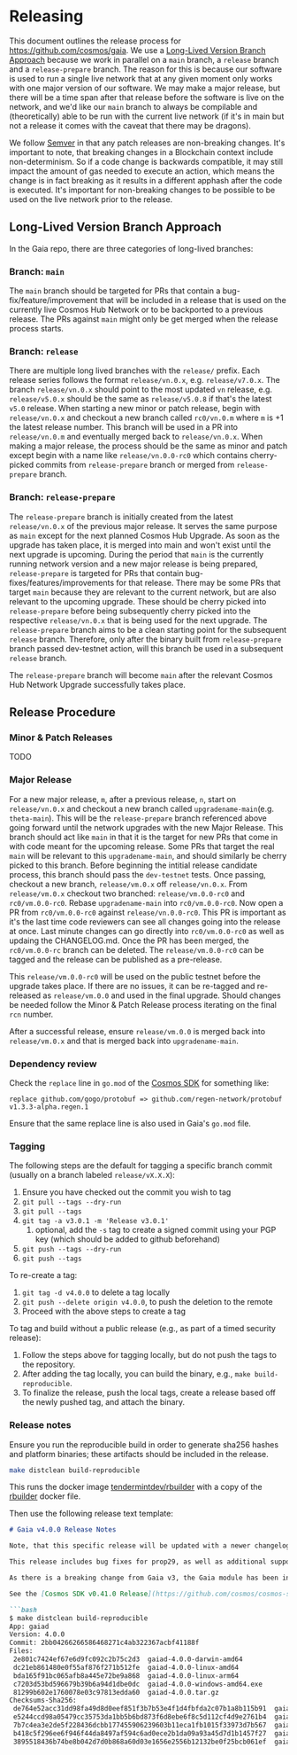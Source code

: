 # Releasing

This document outlines the release process for https://github.com/cosmos/gaia. We use a [Long-Lived Version Branch Approach](x) because we work in parallel on a `main` branch, a `release` branch and a `release-prepare` branch. The reason for this is because our software is used to run a single live network that at any given moment only works with one major version of our software. We may make a major release, but there will be a time span after that release before the software is live on the network, and we'd like our `main` branch to always be compilable and (theoretically) able to be run with the current live network (if it's in main but not a release it comes with the caveat that there may be dragons).

We follow [Semver](https://semver.org/) in that any patch releases are non-breaking changes. It's important to note, that breaking changes in a Blockchain context include non-determinism. So if a code change is backwards compatible, it may still impact the amount of gas needed to execute an action, which means the change is in fact breaking as it results in a different apphash after the code is executed. It's important for non-breaking changes to be possible to be used on the live network prior to the release.


## Long-Lived Version Branch Approach

In the Gaia repo, there are three categories of long-lived branches:

### Branch: `main` 
The `main` branch should be targeted for PRs that contain a bug-fix/feature/improvement that will be included in a release that is used on the currently live Cosmos Hub Network or to be backported to a previous release. The PRs against `main` might only be get merged when the release process starts.

### Branch: `release`
There are multiple long lived branches with the `release/` prefix. Each release series follows the format `release/vn.0.x`, e.g. `release/v7.0.x`. The branch `release/vn.0.x` should point to the most updated `vn` release, e.g. `release/v5.0.x` should be the same as `release/v5.0.8` if that's the latest `v5.0` release. When starting a new minor or patch release, begin with `release/vn.0.x` and checkout a new branch called `rc0/vn.0.m` where `m` is +1 the latest release number. This branch will be used in a PR into `release/vn.0.m` and eventually merged back to `release/vn.0.x`. When making a major release, the process should be the same as minor and patch except begin with a name like `release/vn.0.0-rc0` which contains cherry-picked commits from `release-prepare` branch or merged from `release-prepare` branch. 
  
### Branch: `release-prepare`
The `release-prepare` branch is initially created from the latest `release/vn.0.x` of the previous major release. It serves the same purpose as `main` except for the next planned Cosmos Hub Upgrade. As soon as the upgrade has taken place, it is merged into main and won't exist until the next upgrade is upcoming. During the period that `main` is the currently running network version and a new major release is being prepared, `release-prepare` is targeted for PRs that contain bug-fixes/features/improvements for that release. There may be some PRs that target `main` because they are relevant to the current network, but are also relevant to the upcoming upgrade. These should be cherry picked into `release-prepare` before being subsequently cherry picked into the respective `release/vn.0.x` that is being used for the next upgrade. The `release-prepare` branch aims to be a clean starting point for the subsequent `release` branch. Therefore, only after the binary built from `release-prepare` branch passed dev-testnet action, will this branch be used in a subsequent `release` branch. 

The `release-prepare` branch will become `main` after the relevant Cosmos Hub Network Upgrade successfully takes place.

## Release Procedure

### Minor & Patch Releases

TODO

### Major Release

For a new major release, `m`, after a previous release, `n`, start on `release/vn.0.x` and checkout a new branch called `upgradename-main`(e.g. `theta-main`). This will be the `release-prepare` branch referenced above going forward until the network upgrades with the new Major Release. This branch should act like `main` in that it is the target for new PRs that come in with code meant for the upcoming release. Some PRs that target the real `main` will be relevant to this `upgradename-main`, and should similarly be cherry picked to this branch. Before beginning the intitial release candidate process, this branch should pass the `dev-testnet` tests. Once passing, checkout a new branch, `release/vm.0.x` off  `release/vn.0.x`. From `release/vm.0.x` checkout two branched: `release/vm.0.0-rc0` and `rc0/vm.0.0-rc0`. Rebase `upgradename-main` into `rc0/vm.0.0-rc0`. Now open a PR from `rc0/vm.0.0-rc0` against `release/vn.0.0-rc0`. This PR is important as it's the last time code reviewers can see all changes going into the release at once. Last minute changes can go directly into `rc0/vm.0.0-rc0` as well as updaing the CHANGELOG.md. Once the PR has been merged, the `rc0/vm.0.0-rc` branch can be deleted. The `release/vm.0.0-rc0` can be tagged and the release can be published as a pre-release.

This `release/vm.0.0-rc0` will be used on the public testnet before the upgrade takes place. If there are no issues, it can be re-tagged and re-released as `release/vm.0.0` and used in the final upgrade. Should changes be needed follow the Minor & Patch Release process iterating on the final `rcn` number.

After a successful release, ensure `release/vm.0.0` is merged back into `release/vm.0.x` and that is merged back into `upgradename-main`.

### Dependency review

Check the `replace` line in `go.mod` of the [Cosmos SDK](https://github.com/cosmos/cosmos-sdk/blob/master/go.mod) for something like:
```
replace github.com/gogo/protobuf => github.com/regen-network/protobuf v1.3.3-alpha.regen.1
```
Ensure that the same replace line is also used in Gaia's `go.mod` file.

### Tagging

The following steps are the default for tagging a specific branch commit (usually on a branch labeled `release/vX.X.X`):
1. Ensure you have checked out the commit you wish to tag
1. `git pull --tags --dry-run`
1. `git pull --tags`
1. `git tag -a v3.0.1 -m 'Release v3.0.1'`
   1. optional, add the `-s` tag to create a signed commit using your PGP key (which should be added to github beforehand)
1. `git push --tags --dry-run`
1. `git push --tags`

To re-create a tag:
1. `git tag -d v4.0.0` to delete a tag locally
1. `git push --delete origin v4.0.0`, to push the deletion to the remote
1. Proceed with the above steps to create a tag

To tag and build without a public release (e.g., as part of a timed security release):
1. Follow the steps above for tagging locally, but do not push the tags to the repository. 
1. After adding the tag locally, you can build the binary, e.g., `make build-reproducible`.
1. To finalize the release, push the local tags, create a release based off the newly pushed tag, and attach the binary. 

### Release notes

Ensure you run the reproducible build in order to generate sha256 hashes and platform binaries; 
these artifacts should be included in the release.

```bash
make distclean build-reproducible
```

This runs the docker image [tendermintdev/rbuilder](https://hub.docker.com/r/tendermintdev/rbuilder) with a copy of the [rbuilder](https://github.com/tendermint/images/tree/master/rbuilder) docker file.

Then use the following release text template:

```markdown
# Gaia v4.0.0 Release Notes

Note, that this specific release will be updated with a newer changelog, and the below hashes and binaries will also be updated.

This release includes bug fixes for prop29, as well as additional support for IBC and Ledger signing.

As there is a breaking change from Gaia v3, the Gaia module has been incremented to v4.

See the [Cosmos SDK v0.41.0 Release](https://github.com/cosmos/cosmos-sdk/releases/tag/v0.41.0) for details.

```bash
$ make distclean build-reproducible
App: gaiad
Version: 4.0.0
Commit: 2bb04266266586468271c4ab322367acbf41188f
Files:
 2e801c7424ef67e6d9fc092c2b75c2d3  gaiad-4.0.0-darwin-amd64
 dc21eb861480e0f55af876f271b512fe  gaiad-4.0.0-linux-amd64
 bda165f91bc065afb8a445e72be9a868  gaiad-4.0.0-linux-arm64
 c7203d53bd596679b39b6a94d1dbe0dc  gaiad-4.0.0-windows-amd64.exe
 81299b602e1760078e03c97813edda60  gaiad-4.0.0.tar.gz
Checksums-Sha256:
 de764e52acc31dd98fa49d8d0eef851f3b7b53e4f1d4fbfda2c07b1a8b115b91  gaiad-4.0.0-darwin-amd64
 e5244ccd98a05479cc35753da1bb5b6bd873f6d8ebe6f8c5d112cf4d9e2761b4  gaiad-4.0.0-linux-amd64
 7b7c4ea3e2de5f228436dcbb177455906239603b11eca1fb1015f33973d7b567  gaiad-4.0.0-linux-arm64
 b418c5f296ee6f946f44da8497af594c6ad0ece2b1da09a93a45d7d1b1457f27  gaiad-4.0.0-windows-amd64.exe
 3895518436b74be8b042d7d0b868a60d03e1656e2556b12132be0f25bcb061ef  gaiad-4.0.0.tar.gz
```

